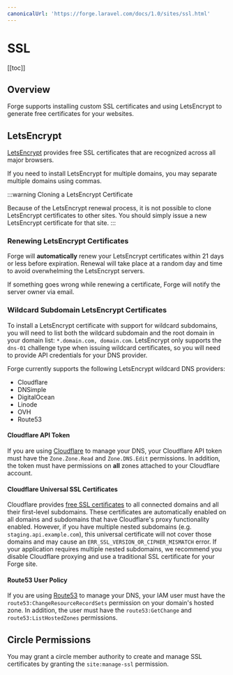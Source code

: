 ```yaml
---
canonicalUrl: 'https://forge.laravel.com/docs/1.0/sites/ssl.html'
---
```

# SSL

[[toc]]

## Overview

Forge supports installing custom SSL certificates and using LetsEncrypt to generate free certificates for your websites.

## LetsEncrypt

[LetsEncrypt](https://letsencrypt.org) provides free SSL certificates that are recognized across all major browsers.

If you need to install LetsEncrypt for multiple domains, you may separate multiple domains using commas.

:::warning Cloning a LetsEncrypt Certificate

Because of the LetsEncrypt renewal process, it is not possible to clone LetsEncrypt certificates to other sites. You should simply issue a new LetsEncrypt certificate for that site.
:::

### Renewing LetsEncrypt Certificates

Forge will **automatically** renew your LetsEncrypt certificates within 21 days or less before expiration. Renewal will take place at a random day and time to avoid overwhelming the LetsEncrypt servers.

If something goes wrong while renewing a certificate, Forge will notify the server owner via email.

### Wildcard Subdomain LetsEncrypt Certificates

To install a LetsEncrypt certificate with support for wildcard subdomains, you will need to list both the wildcard subdomain and the root domain in your domain list: `*.domain.com, domain.com`. LetsEncrypt only supports the `dns-01` challenge type when issuing wildcard certificates, so you will need to provide API credentials for your DNS provider.

Forge currently supports the following LetsEncrypt wildcard DNS providers:

- Cloudflare
- DNSimple
- DigitalOcean
- Linode
- OVH
- Route53

#### Cloudflare API Token

If you are using [Cloudflare](https://cloudflare.com) to manage your DNS, your Cloudflare API token must have the `Zone.Zone.Read` and `Zone.DNS.Edit` permissions. In addition, the token must have permissions on **all** zones attached to your Cloudflare account.

#### Cloudflare Universal SSL Certificates

Cloudflare provides [free SSL certificates](https://developers.cloudflare.com/ssl/edge-certificates/universal-ssl/enable-universal-ssl/) to all connected domains and all their first-level subdomains. These certificates are automatically enabled on all domains and subdomains that have Cloudflare's proxy functionality enabled. However, if you have multiple nested subdomains (e.g. `staging.api.example.com`), this universal certificate will not cover those domains and may cause an `ERR_SSL_VERSION_OR_CIPHER_MISMATCH` error. If your application requires multiple nested subdomains, we recommend you disable Cloudflare proxying and use a traditional SSL certificate for your Forge site.

#### Route53 User Policy

If you are using [Route53](https://docs.aws.amazon.com/Route53/latest/APIReference/Welcome.html) to manage your DNS, your IAM user must have the `route53:ChangeResourceRecordSets` permission on your domain's hosted zone. In addition, the user must have the `route53:GetChange` and `route53:ListHostedZones` permissions. 

## Circle Permissions

You may grant a circle member authority to create and manage SSL certificates by granting the `site:manage-ssl` permission.
